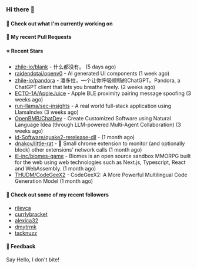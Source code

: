 ### Hi there 👋

#### 👷 Check out what I'm currently working on

#### 🔨 My recent Pull Requests


#### ⭐ Recent Stars

- [zhile-io/blank](https://github.com/zhile-io/blank) - 什么都没有。 (5 days ago)
- [raidendotai/openv0](https://github.com/raidendotai/openv0) - AI generated UI components (1 week ago)
- [zhile-io/pandora](https://github.com/zhile-io/pandora) - 潘多拉，一个让你呼吸顺畅的ChatGPT。Pandora, a ChatGPT client that lets you breathe freely. (2 weeks ago)
- [ECTO-1A/AppleJuice](https://github.com/ECTO-1A/AppleJuice) - Apple BLE proximity pairing message spoofing (3 weeks ago)
- [run-llama/sec-insights](https://github.com/run-llama/sec-insights) - A real world full-stack application using LlamaIndex (3 weeks ago)
- [OpenBMB/ChatDev](https://github.com/OpenBMB/ChatDev) - Create Customized Software using Natural Language Idea (through LLM-powered Multi-Agent Collaboration) (3 weeks ago)
- [id-Software/quake2-rerelease-dll](https://github.com/id-Software/quake2-rerelease-dll) -  (1 month ago)
- [dnakov/little-rat](https://github.com/dnakov/little-rat) - 🐀 Small chrome extension to monitor (and optionally block) other extensions&#39; network calls (1 month ago)
- [ill-inc/biomes-game](https://github.com/ill-inc/biomes-game) - Biomes is an open source sandbox MMORPG built for the web using web technologies such as Next.js, Typescript, React and WebAssembly. (1 month ago)
- [THUDM/CodeGeeX2](https://github.com/THUDM/CodeGeeX2) - CodeGeeX2: A More Powerful Multilingual Code Generation Model (1 month ago)

#### 👯 Check out some of my recent followers

- [rileyca](https://github.com/rileyca)
- [currlybracket](https://github.com/currlybracket)
- [alexica32](https://github.com/alexica32)
- [dmytrmk](https://github.com/dmytrmk)
- [tacknuzz](https://github.com/tacknuzz)

#### 💬 Feedback

Say Hello, I don't bite!